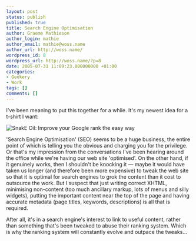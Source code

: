 ```yaml
---
layout: post
status: publish
published: true
title: Search Engine Optimisation
author: Graeme Mathieson
author_login: mathie
author_email: mathie@woss.name
author_url: http://woss.name/
wordpress_id: 8
wordpress_url: http://woss.name/?p=8
date: 2005-07-31 11:09:23.000000000 +01:00
categories:
- Geekery
- Work
tags: []
comments: []
---
```

I've been meaning to put this together for a while.  It's my newest idea for a t-shirt I want:

<img src='/wp-content/snakeoil.gif' alt='SnakE Oil: Improve your Google rank the easy way' class="centered" />

'Search Engine Optimisation' (SEO) seems to be a huge business, the entire point of which is telling you the obvious and charging you for the privilege.  Or that's my impression from the conversations I've been hearing around the office while we're having our web site 'optimised'.  On the other hand, if it genuinely works, then I shouldn't be knocking it &mdash; maybe it would have taken us longer (and therefore been more expensive) to tweak the web site so that it is optimal for search engines to grok the content than it cost to outsource the work.  But I suspect that just writing correct XHTML, minimising non-content (too much ancillary markup, lots of menus and silly widgets), putting the important content near the top of the page and having accurate metadata (page titles, keywords, descriptions) is all that is required.

After all, it's in a search engine's interest to link to useful content, rather than something that's been tweaked to abuse their ranking system.  Which is why the ranking system will constantly evolve and outpace the tweaks...
